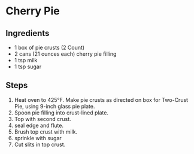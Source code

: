 # Cherry Pie

## Ingredients

 - 1 box of pie crusts (2 Count)
 - 2 cans (21 ounces each) cherry pie filling
 - 1 tsp milk
 - 1 tsp sugar

## Steps

1. Heat oven to 425°F. Make pie crusts as directed on box for Two-Crust Pie, using 9-inch glass pie plate.
2. Spoon pie filling into crust-lined plate. 
3. Top with second crust.
4. seal edge and flute.
5. Brush top crust with milk.
6. sprinkle with sugar
7. Cut slits in top crust.
